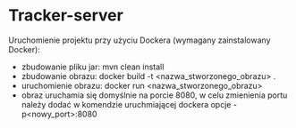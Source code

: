 # Tracker-server

Uruchomienie projektu przy użyciu Dockera (wymagany zainstalowany Docker):
- zbudowanie pliku jar: mvn clean install
- zbudowanie obrazu: docker build -t <nazwa_stworzonego_obrazu> . 
- uruchomienie obrazu: docker run <nazwa_stworzonego_obrazu>
- obraz uruchamia się domyślnie na porcie 8080, w celu zmienienia portu należy dodać w komendzie uruchmiającej dockera opcje -p<nowy_port>:8080
